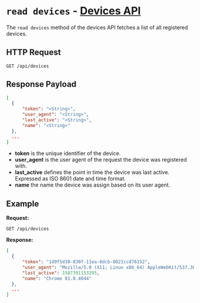 # `read devices` - [Devices API](../README.md#devices-api)

The `read devices` method of the devices API fetches a list of all registered 
devices.

## HTTP Request

`GET /api/devices`

## Response Payload

```json
[
  {
      "token": "<String>",
      "user_agent": "<String>",
      "last_active": "<String>",
      "name": "<String>"
  },
  ...
]
```

- **token** is the unique identifier of the device.
- **user_agent** is the user agent of the request the device was registered with.
- **last_active** defines the point in time the device was last active. Expressed as ISO 8601 date and time format.
- **name** the name the device was assign based on its user agent.

## Example

**Request:**

`GET /api/devices`

**Response:**

```json
[
  {
      "token": "1d9f5d30-830f-11ea-8dcb-0021ccd76152",
      "user_agent": "Mozilla/5.0 (X11; Linux x86_64) AppleWebKit/537.36 (KHTML, like Gecko) Chrome/81.0.4044.113 Safari/537.36",
      "last_active": 1587391153295,
      "name": "Chrome 81.0.4044"
  },
  ...
]
```
